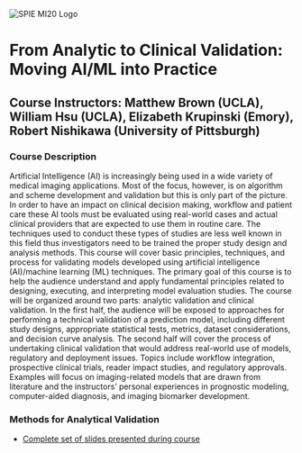 
![SPIE MI20 Logo](https://uclawillhsu.github.io/spie2020mi/MI-small2.jpg)

# From Analytic to Clinical Validation: Moving AI/ML into Practice

## Course Instructors: Matthew Brown (UCLA), William Hsu (UCLA), Elizabeth Krupinski (Emory), Robert Nishikawa (University of Pittsburgh)

### Course Description
Artificial Intelligence (AI) is increasingly being used in a wide variety of medical imaging applications. Most of the focus, however, is on algorithm and scheme development and validation but this is only part of the picture. In order to have an impact on clinical decision making, workflow and patient care these AI tools must be evaluated using real-world cases and actual clinical providers that are expected to use them in routine care. The techniques used to conduct these types of studies are less well known in this field thus investigators need to be trained the proper study design and analysis methods. This course will cover basic principles, techniques, and process for validating models developed using artificial intelligence (AI)/machine learning (ML) techniques. The primary goal of this course is to help the audience understand and apply fundamental principles related to designing, executing, and interpreting model evaluation studies. The course will be organized around two parts: analytic validation and clinical validation. In the first half, the audience will be exposed to approaches for performing a technical validation of a prediction model, including different study designs, appropriate statistical tests, metrics, dataset considerations, and decision curve analysis. The second half will cover the process of undertaking clinical validation that would address real-world use of models, regulatory and deployment issues. Topics include workflow integration, prospective clinical trials, reader impact studies, and regulatory approvals. Examples will focus on imaging-related models that are drawn from literature and the instructors’ personal experiences in prognostic modeling, computer-aided diagnosis, and imaging biomarker development.

### Methods for Analytical Validation
* [Complete set of slides presented during course](https://1drv.ms/p/s!AhTuQgcg0uOctHfXr-V4PpJaov_b?e=BHAlIS)
